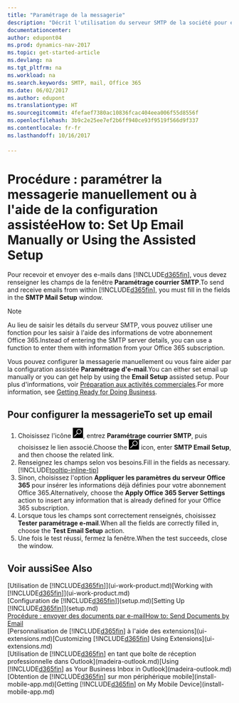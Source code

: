 ```yaml
---
title: "Paramétrage de la messagerie"
description: "Décrit l'utilisation du serveur SMTP de la société pour envoyer et recevoir des e-mails dans Dynamics NAV. Décrit également comment utiliser les paramètres du serveur de messagerie créés lors de l'abonnement à Office 365."
documentationcenter: 
author: edupont04
ms.prod: dynamics-nav-2017
ms.topic: get-started-article
ms.devlang: na
ms.tgt_pltfrm: na
ms.workload: na
ms.search.keywords: SMTP, mail, Office 365
ms.date: 06/02/2017
ms.author: edupont
ms.translationtype: HT
ms.sourcegitcommit: 4fefaef7380ac10836fcac404eea006f55d8556f
ms.openlocfilehash: 3b9c2e25ee7ef2b6ff940ce93f9519f566d9f337
ms.contentlocale: fr-fr
ms.lasthandoff: 10/16/2017

---
```

# <a name="how-to-set-up-email-manually-or-using-the-assisted-setup"></a><span data-ttu-id="1ed0c-103">Procédure : paramétrer la messagerie manuellement ou à l'aide de la configuration assistée</span><span class="sxs-lookup"><span data-stu-id="1ed0c-103">How to: Set Up Email Manually or Using the Assisted Setup</span></span>
<span data-ttu-id="1ed0c-104">Pour recevoir et envoyer des e-mails dans [!INCLUDE[d365fin](includes/d365fin_md.md)], vous devez renseigner les champs de la fenêtre **Paramétrage courrier SMTP**.</span><span class="sxs-lookup"><span data-stu-id="1ed0c-104">To send and receive emails from within [!INCLUDE[d365fin](includes/d365fin_md.md)], you must fill in the fields in the **SMTP Mail Setup** window.</span></span>

> [!NOTE]  
>   <span data-ttu-id="1ed0c-105">Au lieu de saisir les détails du serveur SMTP, vous pouvez utiliser une fonction pour les saisir à l'aide des informations de votre abonnement Office 365.</span><span class="sxs-lookup"><span data-stu-id="1ed0c-105">Instead of entering the SMTP server details, you can use a function to enter them with information from your Office 365 subscription.</span></span>

<span data-ttu-id="1ed0c-106">Vous pouvez configurer la messagerie manuellement ou vous faire aider par la configuration assistée **Paramétrage d'e-mail**.</span><span class="sxs-lookup"><span data-stu-id="1ed0c-106">You can either set email up manually or you can get help by using the **Email Setup** assisted setup.</span></span> <span data-ttu-id="1ed0c-107">Pour plus d'informations, voir [Préparation aux activités commerciales](ui-get-ready-business.md).</span><span class="sxs-lookup"><span data-stu-id="1ed0c-107">For more information, see [Getting Ready for Doing Business](ui-get-ready-business.md).</span></span>  

## <a name="to-set-up-email"></a><span data-ttu-id="1ed0c-108">Pour configurer la messagerie</span><span class="sxs-lookup"><span data-stu-id="1ed0c-108">To set up email</span></span>
1. <span data-ttu-id="1ed0c-109">Choisissez l'icône ![Page ou état pour la recherche](media/ui-search/search_small.png "Page ou état pour la recherche"), entrez **Paramétrage courrier SMTP**, puis choisissez le lien associé.</span><span class="sxs-lookup"><span data-stu-id="1ed0c-109">Choose the ![Search for Page or Report](media/ui-search/search_small.png "Search for Page or Report icon") icon, enter **SMTP Email Setup**, and then choose the related link.</span></span>
2. <span data-ttu-id="1ed0c-110">Renseignez les champs selon vos besoins.</span><span class="sxs-lookup"><span data-stu-id="1ed0c-110">Fill in the fields as necessary.</span></span> [!INCLUDE[tooltip-inline-tip](includes/tooltip-inline-tip_md.md)]
3. <span data-ttu-id="1ed0c-111">Sinon, choisissez l'option **Appliquer les paramètres du serveur Office 365** pour insérer les informations déjà définies pour votre abonnement Office 365.</span><span class="sxs-lookup"><span data-stu-id="1ed0c-111">Alternatively, choose the **Apply Office 365 Server Settings** action to insert any information that is already defined for your Office 365 subscription.</span></span>
4. <span data-ttu-id="1ed0c-112">Lorsque tous les champs sont correctement renseignés, choisissez **Tester paramétrage e-mail**.</span><span class="sxs-lookup"><span data-stu-id="1ed0c-112">When all the fields are correctly filled in, choose the **Test Email Setup** action.</span></span>
5. <span data-ttu-id="1ed0c-113">Une fois le test réussi, fermez la fenêtre.</span><span class="sxs-lookup"><span data-stu-id="1ed0c-113">When the test succeeds, close the window.</span></span>

## <a name="see-also"></a><span data-ttu-id="1ed0c-114">Voir aussi</span><span class="sxs-lookup"><span data-stu-id="1ed0c-114">See Also</span></span>  
<span data-ttu-id="1ed0c-115">[Utilisation de [!INCLUDE[d365fin](includes/d365fin_md.md)]](ui-work-product.md)</span><span class="sxs-lookup"><span data-stu-id="1ed0c-115">[Working with [!INCLUDE[d365fin](includes/d365fin_md.md)]](ui-work-product.md)</span></span>  
<span data-ttu-id="1ed0c-116">[Configuration de [!INCLUDE[d365fin](includes/d365fin_md.md)]](setup.md)</span><span class="sxs-lookup"><span data-stu-id="1ed0c-116">[Setting Up [!INCLUDE[d365fin](includes/d365fin_md.md)]](setup.md)</span></span>  
[<span data-ttu-id="1ed0c-117">Procédure : envoyer des documents par e-mail</span><span class="sxs-lookup"><span data-stu-id="1ed0c-117">How to: Send Documents by Email</span></span>](ui-how-send-documents-email.md)  
<span data-ttu-id="1ed0c-118">[Personnalisation de [!INCLUDE[d365fin](includes/d365fin_md.md)] à l'aide des extensions](ui-extensions.md)</span><span class="sxs-lookup"><span data-stu-id="1ed0c-118">[Customizing [!INCLUDE[d365fin](includes/d365fin_md.md)] Using Extensions](ui-extensions.md)</span></span>  
<span data-ttu-id="1ed0c-119">[Utilisation de [!INCLUDE[d365fin](includes/d365fin_md.md)] en tant que boîte de réception professionnelle dans Outlook](madeira-outlook.md)</span><span class="sxs-lookup"><span data-stu-id="1ed0c-119">[Using [!INCLUDE[d365fin](includes/d365fin_md.md)] as Your Business Inbox in Outlook](madeira-outlook.md)</span></span>  
<span data-ttu-id="1ed0c-120">[Obtention de [!INCLUDE[d365fin](includes/d365fin_md.md)] sur mon périphérique mobile](install-mobile-app.md)</span><span class="sxs-lookup"><span data-stu-id="1ed0c-120">[Getting [!INCLUDE[d365fin](includes/d365fin_md.md)] on My Mobile Device](install-mobile-app.md)</span></span>


